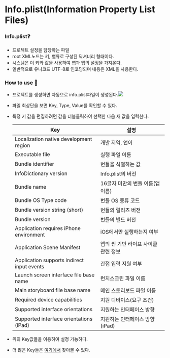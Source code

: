 # Info.plist(Information Property List Files)

### lnfo.plist❓

+ 프로젝트 설정을 담당하는 파일
+ root XML노드는 키, 밸류로 구성된 딕셔너리 형태이다.
+ 시스템은 이 키와 값을 사용하여 앱과 앱의 설정을 가져온다. 
+ 일반적으로 유니코드 UTF-8로 인코딩되며 내용은 XML을 사용한다.
  

### How to use 🤔

- 프로젝트를 생성하면 자동으로 info.plist파일이 생성된다.![](https://img1.daumcdn.net/thumb/R1280x0/?scode=mtistory2&fname=https%3A%2F%2Fblog.kakaocdn.net%2Fdn%2FH7kd6%2FbtqROfxBez2%2FiAZxNO09k9cvDdAmHYp5B1%2Fimg.png)

+ 파일 최상단을 보면 Key, Type, Value를 확인할 수 있다.
+ 특정 키 값을 편집하려면 값을 더블클릭하여 선택한 다음 새 값을 입력한다.

  | **Key**                                    | **설명**                             |
  | ------------------------------------------ | ------------------------------------ |
  | Localization native development region     | 개발 지역, 언어                      |
  | Executable file                            | 실행 파일 이름                       |
  | Bundle identifier                          | 번들을 식별하는 값                   |
  | InfoDictionary version                     | Info.plist의 버전                    |
  | Bundle name                                | 16글자 미만의 번들 이름(앱 이름)     |
  | Bundle OS Type code                        | 번들 OS 종류 코드                    |
  | Bundle version string (short)              | 번들의 릴리즈 버전                   |
  | Bundle version                             | 번들의 빌드 버전                     |
  | Application requires iPhone environment    | iOS에서만 실행하는지 여부            |
  | Application Scene Manifest                 | 앱의 씬 기반 라이프 사이클 관련 정보 |
  | Application supports indirect input events | 간접 입력 지원 여부                  |
  | Launch screen interface file base name     | 런치스크린 파일 이름                 |
  | Main storyboard file base name             | 메인 스토리보드 파일 이름            |
  | Required device capabilities               | 지원 디바이스(요구 조건)             |
  | Supported interface orientations           | 지원하는 인터페이스 방향             |
  | Supported interface orientations (iPad)    | 지원하는 인터페이스 방향(iPad)       |

+ 위의 Key값들을 이용하여 설정 가능하다. 
+ 더 많은 Key들은 [여기에서](https://developer.apple.com/library/archive/documentation/General/Reference/InfoPlistKeyReference/Introduction/Introduction.html#//apple_ref/doc/uid/TP40009248-SW1) 찾아볼 수 있다.
